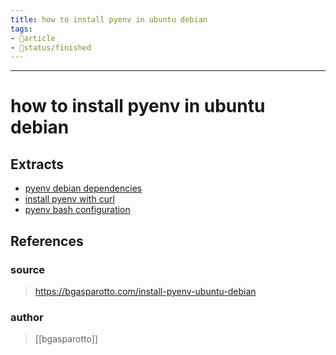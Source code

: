 ```yaml
---
title: how to install pyenv in ubuntu debian
tags:
- 📄article
- 🚦status/finished
---
```



---

# how to install pyenv in ubuntu debian

## Extracts

- [pyenv debian dependencies](/Extracts/pyenv%20debian%20dependencies.md)
- [install pyenv with curl](/Extracts/install%20pyenv%20with%20curl.md)
- [pyenv bash configuration](/Extracts/pyenv%20bash%20configuration.md)
## References

### source
>  https://bgasparotto.com/install-pyenv-ubuntu-debian
### author
>  [[bgasparotto]]
